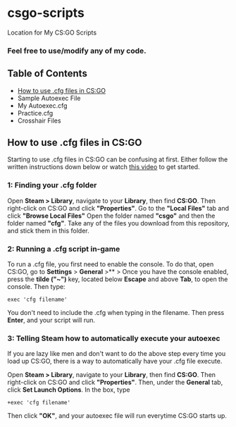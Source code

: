# csgo-scripts
Location for My CS:GO Scripts

### Feel free to use/modify any of my code. 
## Table of Contents
* [How to use .cfg  files in CS:GO](https://github.com/vtwarrior25/csgo-scripts/blob/master/README.md#how-to-use-cfg-files-in-csgo)
* Sample Autoexec File
* My Autoexec.cfg
* Practice.cfg
* Crosshair Files



## How to use .cfg files in CS:GO
Starting to use .cfg files in CS:GO can be confusing at first. Either follow the written instructions down below or watch [this video](https://example.com) to get started.
### 1: Finding your .cfg folder
Open **Steam > Library**, navigate to your **Library**, then find **CS:GO**.
Then right-click on CS:GO and click **"Properties"**.
Go to the **"Local Files"** tab and click **"Browse Local Files"**
Open the folder named **"csgo"** and then the folder named **"cfg"**.
Take any of the files you download from this repository, and stick them in this folder.
### 2: Running a .cfg script in-game
To run a .cfg file, you first need to enable the console.
To do that, open CS:GO, go to **Settings** > **General** >** >
Once you have the console enabled, press the **tilde ("~")** key, located below **Escape** and above **Tab**, to open the console.
Then type: 
```
exec 'cfg filename' 
```
You don't need to include the .cfg when typing in the filename.
Then press **Enter**, and your script will run.

### 3: Telling Steam how to automatically execute your autoexec
If you are lazy like men and don't want to do the above step every time you load up CS:GO, there is a way to automatically have your .cfg file execute.

Open **Steam > Library**, navigate to your **Library**, then find **CS:GO**.
Then right-click on CS:GO and click **"Properties"**.
Then, under the **General** tab, click **Set Launch Options**.
In the box, type
```
+exec 'cfg filename' 
```
Then click **"OK"**, and your autoexec file will run everytime CS:GO starts up.
